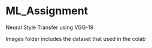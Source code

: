 # ML_Assignment
Neural Style Transfer using VGG-19

Images folder includes the dataset that used in the colab
